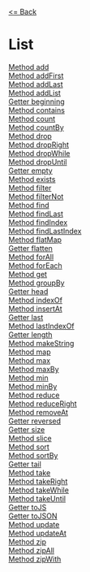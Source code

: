 [<= Back](../)

# List

[Method add](https://facebook.github.io/immutable-js/docs/#/List/push) </br>
[Method addFirst](https://facebook.github.io/immutable-js/docs/#/List/unshift) </br>
[Method addLast](https://facebook.github.io/immutable-js/docs/#/List/push) </br>
[Method addList](https://facebook.github.io/immutable-js/docs/#/List/concat) </br>
[Getter beginning](https://facebook.github.io/immutable-js/docs/#/List/pop) </br>
[Method contains](https://facebook.github.io/immutable-js/docs/#/List/includes) </br>
[Method count](https://facebook.github.io/immutable-js/docs/#/List/count) </br>
[Method countBy](https://facebook.github.io/immutable-js/docs/#/List/countBy) </br>
[Method drop](https://facebook.github.io/immutable-js/docs/#/List/skip) </br>
[Method dropRight](https://facebook.github.io/immutable-js/docs/#/List/skipLast) </br>
[Method dropWhile](https://facebook.github.io/immutable-js/docs/#/List/skipWhile) </br>
[Method dropUntil](https://facebook.github.io/immutable-js/docs/#/List/skipUntil) </br>
[Getter empty](https://facebook.github.io/immutable-js/docs/#/List/isEmpty) </br>
[Method exists](https://facebook.github.io/immutable-js/docs/#/List/some) </br>
[Method filter](https://facebook.github.io/immutable-js/docs/#/List/filter) </br>
[Method filterNot](https://facebook.github.io/immutable-js/docs/#/List/filterNot) </br>
[Method find](https://facebook.github.io/immutable-js/docs/#/List/find) </br>
[Method findLast](https://facebook.github.io/immutable-js/docs/#/List/findLast) </br>
[Method findIndex](https://facebook.github.io/immutable-js/docs/#/List/findIndex) </br>
[Method findLastIndex](https://facebook.github.io/immutable-js/docs/#/List/findLastIndex) </br>
[Method flatMap](https://facebook.github.io/immutable-js/docs/#/List/flatMap) </br>
[Getter flatten](https://facebook.github.io/immutable-js/docs/#/List/flatten) </br>
[Method forAll](https://facebook.github.io/immutable-js/docs/#/List/every) </br>
[Method forEach](https://facebook.github.io/immutable-js/docs/#/List/forEach) </br>
[Method get](https://facebook.github.io/immutable-js/docs/#/List/get) </br>
[Method groupBy](https://facebook.github.io/immutable-js/docs/#/List/groupBy) </br>
[Getter head](https://facebook.github.io/immutable-js/docs/#/List/first) </br>
[Method indexOf](https://facebook.github.io/immutable-js/docs/#/List/indexOf) </br>
[Method insertAt](https://facebook.github.io/immutable-js/docs/#/List/insert) </br>
[Getter last](https://facebook.github.io/immutable-js/docs/#/List/last) </br>
[Method lastIndexOf](https://facebook.github.io/immutable-js/docs/#/List/lastIndexOf) </br>
[Getter length](https://facebook.github.io/immutable-js/docs/#/List/size) </br>
[Method makeString](https://facebook.github.io/immutable-js/docs/#/List/join) </br>
[Method map](https://facebook.github.io/immutable-js/docs/#/List/map) </br>
[Method max](https://facebook.github.io/immutable-js/docs/#/List/max) </br>
[Method maxBy](https://facebook.github.io/immutable-js/docs/#/List/maxBy) </br>
[Method min](https://facebook.github.io/immutable-js/docs/#/List/min) </br>
[Method minBy](https://facebook.github.io/immutable-js/docs/#/List/minBy) </br>
[Method reduce](https://facebook.github.io/immutable-js/docs/#/List/reduce) </br>
[Method reduceRight](https://facebook.github.io/immutable-js/docs/#/List/reduceRight) </br>
[Method removeAt](https://facebook.github.io/immutable-js/docs/#/List/delete) </br>
[Getter reversed](https://facebook.github.io/immutable-js/docs/#/List/reverse) </br>
[Getter size](https://facebook.github.io/immutable-js/docs/#/List/size) </br>
[Method slice](https://facebook.github.io/immutable-js/docs/#/List/slice) </br>
[Method sort](https://facebook.github.io/immutable-js/docs/#/List/sort) </br>
[Method sortBy](https://facebook.github.io/immutable-js/docs/#/List/sortBy) </br>
[Getter tail](https://facebook.github.io/immutable-js/docs/#/List/shift) </br>
[Method take](https://facebook.github.io/immutable-js/docs/#/List/take) </br>
[Method takeRight](https://facebook.github.io/immutable-js/docs/#/List/takeLast) </br>
[Method takeWhile](https://facebook.github.io/immutable-js/docs/#/List/takeWhile) </br>
[Method takeUntil](https://facebook.github.io/immutable-js/docs/#/List/takeUntil) </br>
[Getter toJS](https://facebook.github.io/immutable-js/docs/#/List/toJS) </br>
[Getter toJSON](https://facebook.github.io/immutable-js/docs/#/List/toJSON) </br>
[Method update](https://facebook.github.io/immutable-js/docs/#/List/update) </br>
[Method updateAt](https://facebook.github.io/immutable-js/docs/#/List/set) </br>
[Method zip](https://facebook.github.io/immutable-js/docs/#/List/zip) </br>
[Method zipAll](https://facebook.github.io/immutable-js/docs/#/List/zipAll) </br>
[Method zipWith](https://facebook.github.io/immutable-js/docs/#/List/zipWith) </br>
